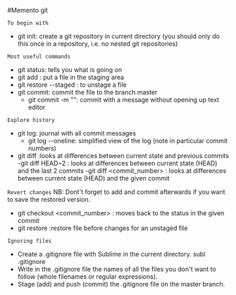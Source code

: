 #Memento git

`To begin with`
- git init: create a git repository in current directory (you should only do this once in a repository, i.e. no nested git repositories)

`Most useful commands`
- git status: tells you what is going on
- git add <filename>: put a file in the staging area
- git restore --staged <filename>: to unstage a file
- git commit: commit the file to the branch master
	- git commit -m "<message>": commit with a message without opening up text editor

`Explore history`
- git log: journal with all commit messages
	- git log --oneline: simplified view of the log (note in particular commit numbers)
- git diff <filename>:looks at differences between current state and previous commits
		-git diff HEAD~2 <filename>: looks at differences between current state (HEAD) and the last 2 commits 
		-git diff <commit_number> <filename>: looks at differences between current state (HEAD) and the given commit

`Revert changes`
NB: Dont't forget to add and commit afterwards if you want to save the restored version.			
- git checkout <commit_number> <filename>: moves back to the status in the given commit 
- git restore <filename>:restore file before changes for an unstaged file

`Ignoring files`
* Create a .gitignore file with Sublime in the current directory.
	subl .gitignore
* Write in the .gitignore file the names of all the files you don't want to follow (whole filenames or regular expressions).
* Stage (add) and push (commit) the  .gitignore file on the master branch.

